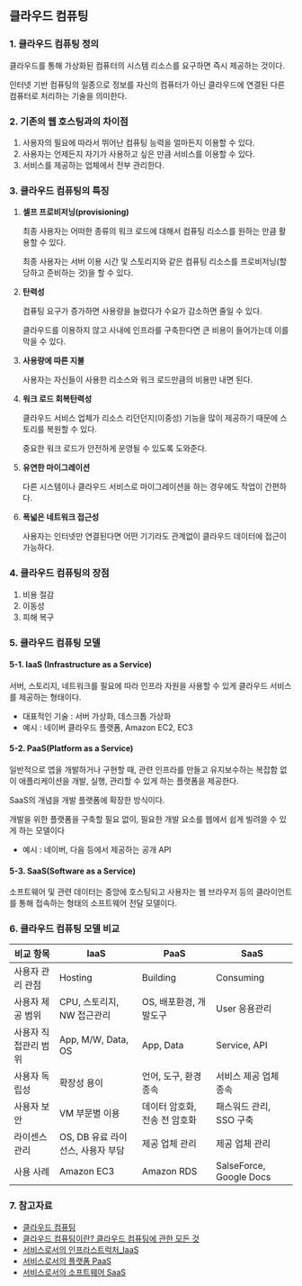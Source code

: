 ## 클라우드 컴퓨팅

### 1. 클라우드 컴퓨팅 정의

클라우드를 통해 가상화된 컴퓨터의 시스템 리소스를 요구하면 즉시 제공하는 것이다.

인터넷 기반 컴퓨팅의 일종으로 정보를 자신의 컴퓨터가 아닌 클라우드에 연결된 다른 컴퓨터로 처리하는 기술을 의미한다.

### 2. 기존의 웹 호스팅과의 차이점

1. 사용자의 필요에 따라서 뛰어난 컴퓨팅 능력을 얼마든지 이용할 수 있다.
2. 사용자는 언제든지 자기가 사용하고 싶은 만큼 서비스를 이용할 수 있다.
3. 서비스를 제공하는 업체에서 전부 관리한다.

### 3. 클라우드 컴퓨팅의 특징

1. **셀프 프로비저닝(provisioning)**

   최종 사용자는 어떠한 종류의 워크 로드에 대해서 컴퓨팅 리소스를 원하는 만큼 활용할 수 있다.

   최종 사용자는 서버 이용 시간 및 스토리지와 같은 컴퓨팅 리소스를 프로비저닝(할당하고 준비하는 것)을 할 수 있다.

2. **탄력성**

   컴퓨팅 요구가 증가하면 사용량을 늘렸다가 수요가 감소하면 줄일 수 있다.

   클라우드를 이용하지 않고 사내에 인프라를 구축한다면 큰 비용이 들어가는데 이를 막을 수 있다.

3. **사용량에 따른 지불**

   사용자는 자신들이 사용한 리소스와 워크 로드만큼의 비용만 내면 된다.

4. **워크 로드 회복탄력성**

   클라우드 서비스 업체가 리소스 리던던지(이중성) 기능을 많이 제공하기 때문에 스토리를 복원할 수 있다.

   중요한 워크 로드가 안전하게 운영될 수 있도록 도와준다.

5. **유연한 마이그레이션**

   다른 시스템이나 클라우드 서비스로 마이그레이션을 하는 경우에도 작업이 간편하다.

6. **폭넓은 네트워크 접근성**

   사용자는 인터넷만 연결된다면 어떤 기기라도 관계없이 클라우드 데이터에 접근이 가능하다.

### 4. 클라우드 컴퓨팅의 장점

1. 비용 절감
2. 이동성
3. 피해 복구

### 5. 클라우드 컴퓨팅 모델

#### 5-1. IaaS (Infrastructure as a Service)

서버, 스토리지, 네트워크를 필요에 따라 인프라 자원을 사용할 수 있게 클라우드 서비스를 제공하는 형태이다.

- 대표적인 기술 : 서버 가상화, 데스크톱 가상화 
- 예시 : 네이버 클라우드 플랫폼, Amazon EC2, EC3

#### 5-2. PaaS(Platform as a Service)

일반적으로 앱을 개발하거나 구현할 때, 관련 인프라를 만들고 유지보수하는 복잡함 없이 애플리케이션을 개발, 실행, 관리할 수 있게 하는 플랫폼을 제공한다.

SaaS의 개념을 개발 플랫폼에 확장한 방식이다.

개발을 위한 플랫폼을 구축할 필요 없이, 필요한 개발 요소를 웹에서 쉽게 빌려쓸 수 있게 하는 모델이다

- 예시 : 네이버, 다음 등에서 제공하는 공개 API

#### 5-3. SaaS(Software as a Service)

소프트웨어 및 관련 데이터는 중앙에 호스팅되고 사용자는 웹 브라우저 등의 클라이언트를 통해 접속하는 형태의 소프트웨어 전달 모델이다.

### 6. 클라우드 컴퓨팅 모델 비교

| 비교 항목            | IaaS                              | PaaS                          | SaaS                    |
| -------------------- | --------------------------------- | ----------------------------- | ----------------------- |
| 사용자 관리 관점     | Hosting                           | Building                      | Consuming               |
| 사용자 제공 범위     | CPU, 스토리지, NW 접근관리        | OS, 배포환경, 개발도구        | User 응용관리           |
| 사용자 직접관리 범위 | App, M/W, Data, OS                | App, Data                     | Service, API            |
| 사용자 독립성        | 확장성 용이                       | 언어, 도구, 환경 종속         | 서비스 제공 업체 종속   |
| 사용자 보안          | VM 부문별 이용                    | 데이터 암호화, 전송 전 암호화 | 패스워드 관리, SSO 구축 |
| 라이센스 관리        | OS, DB 유료 라이선스, 사용자 부담 | 제공 업체 관리                | 제공 업체 관리          |
| 사용 사례            | Amazon EC3                        | Amazon RDS                    | SalseForce, Google Docs |

### 7. 참고자료

- [클라우드 컴퓨팅](https://ko.wikipedia.org/wiki/%ED%81%B4%EB%9D%BC%EC%9A%B0%EB%93%9C_%EC%BB%B4%ED%93%A8%ED%8C%85#%EC%9A%A9%EC%96%B4%EC%9D%98_%EA%B8%B0%EC%9B%90)
- [클라우드 컴퓨팅이란? 클라우드 컴퓨팅에 관한 모든 것](http://blog.wishket.com/%ED%81%B4%EB%9D%BC%EC%9A%B0%EB%93%9C-%EC%BB%B4%ED%93%A8%ED%8C%85%EC%9D%B4%EB%9E%80-%ED%81%B4%EB%9D%BC%EC%9A%B0%EB%93%9C-%EC%BB%B4%ED%93%A8%ED%8C%85%EC%97%90-%EA%B4%80%ED%95%9C-%EB%AA%A8%EB%93%A0/)
- [서비스로서의 인프라스트럭처_IaaS](https://ko.wikipedia.org/wiki/%EC%84%9C%EB%B9%84%EC%8A%A4%EB%A1%9C%EC%84%9C%EC%9D%98_%EC%9D%B8%ED%94%84%EB%9D%BC%EC%8A%A4%ED%8A%B8%EB%9F%AD%EC%B2%98)
- [서비스로서의 플랫폼 PaaS](https://ko.wikipedia.org/wiki/%EC%84%9C%EB%B9%84%EC%8A%A4%EB%A1%9C%EC%84%9C%EC%9D%98_%ED%94%8C%EB%9E%AB%ED%8F%BC)
- [서비스로서의 소프트웨어 SaaS](https://ko.wikipedia.org/wiki/%EC%84%9C%EB%B9%84%EC%8A%A4%EB%A1%9C%EC%84%9C%EC%9D%98_%EC%86%8C%ED%94%84%ED%8A%B8%EC%9B%A8%EC%96%B4)